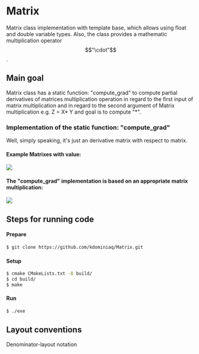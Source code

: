 # Matrix

Matrix class implementation with template base, which allows using float and double variable types. Also, the class provides a mathematic multiplication operator $$"\cdot"$$.
## Main goal
Matrix class has a static function: "compute_grad" to compute partial derivatives of matrices multiplication operation in regard to the first input of matrix multiplication and in regard to the second argument of Matrix multiplication e.g. Z = X* Y and goal is to compute "*".

### Implementation of the static function: "compute_grad"
Well, simply speaking, it's just an derivative matrix with respect to matrix.
#### Example Matrixes with value:

![](https://i.ibb.co/F5qttK3/matrix-example.png)


#### The "compute_grad" implementation is based on an appropriate matrix multiplication:

![](https://i.ibb.co/Zzz3qzF/matrix.png)

## Steps for running code
#### Prepare
```bash
$ git clone https://github.com/kdominiaq/Matrix.git
```
#### Setup
```bash
$ cmake CMakeLists.txt -B build/
$ cd build/
$ make
```
#### Run
```bash
$ ./exe
```
## Layout conventions
Denominator-layout notation

